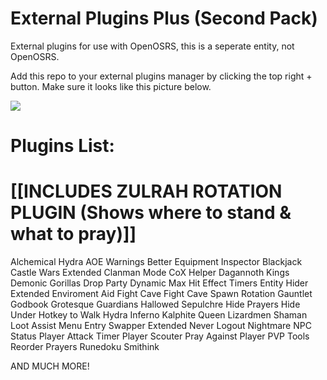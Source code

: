 

# External Plugins Plus (Second Pack)

External plugins for use with OpenOSRS, this is a seperate entity, not OpenOSRS.

Add this repo to your external plugins manager by clicking the top right + button.
Make sure it looks like this picture below.

![](https://cdn.discordapp.com/attachments/828143715364372520/828144975388737536/expluginsplus.png)

# Plugins List:

# [[INCLUDES ZULRAH ROTATION PLUGIN (Shows where to stand & what to pray)]]

Alchemical Hydra
AOE Warnings
Better Equipment Inspector
Blackjack
Castle Wars Extended
Clanman Mode
CoX Helper
Dagannoth Kings
Demonic Gorillas
Drop Party
Dynamic Max Hit
Effect Timers
Entity Hider Extended
Enviroment Aid
Fight Cave
Fight Cave Spawn Rotation
Gauntlet
Godbook
Grotesque Guardians
Hallowed Sepulchre
Hide Prayers
Hide Under
Hotkey to Walk
Hydra
Inferno
Kalphite Queen
Lizardmen Shaman
Loot Assist
Menu Entry Swapper Extended
Never Logout
Nightmare
NPC Status
Player Attack Timer
Player Scouter
Pray Against Player
PVP Tools
Reorder Prayers
Runedoku
Smithink

AND MUCH MORE!
